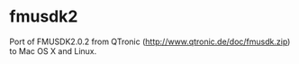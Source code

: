 fmusdk2
=======

Port of FMUSDK2.0.2 from QTronic (http://www.qtronic.de/doc/fmusdk.zip) to Mac OS X and Linux.

